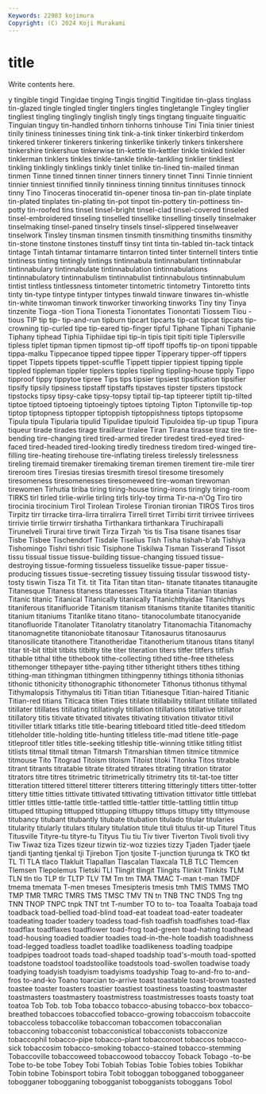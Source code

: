 ```yaml
---
Keywords: 22983 kojimura
Copyright: (C) 2024 Koji Murakami
---
```


# title

Write contents here.



y tingible tingid Tingidae tinging Tingis tingitid Tingitidae
tin-glass tinglass tin-glazed tingle tingled tingler tinglers tingles tingletangle Tingley
tinglier tingliest tingling tinglingly tinglish tingly tings tingtang tinguaite tinguaitic
Tinguian tinguy tin-handled tinhorn tinhorns tinhouse Tini Tinia tinier tiniest
tinily tininess tininesses tining tink tink-a-tink tinker tinkerbird tinkerdom tinkered
tinkerer tinkerers tinkering tinkerlike tinkerly tinkers tinkershere tinkershire tinkershue tinkerwise
tin-kettle tin-kettler tinkle tinkled tinkler tinklerman tinklers tinkles tinkle-tankle tinkle-tankling
tinklier tinkliest tinkling tinklingly tinklings tinkly tinlet tinlike tin-lined tin-mailed
tinman tinmen Tinne tinned tinnen tinner tinners tinnery tinnet Tinni
Tinnie tinnient tinnier tinniest tinnified tinnily tinniness tinning tinnitus tinnituses
tinnock tinny Tino Tinoceras tinoceratid tin-opener tinosa tin-pan tin-plate tinplate
tin-plated tinplates tin-plating tin-pot tinpot tin-pottery tin-pottiness tin-potty tin-roofed tins
tinsel tinsel-bright tinsel-clad tinsel-covered tinseled tinsel-embroidered tinseling tinselled tinsellike tinselling
tinselly tinselmaker tinselmaking tinsel-paned tinselry tinsels tinsel-slippered tinselweaver tinselwork Tinsley
tinsman tinsmen tinsmith tinsmithing tinsmiths tinsmithy tin-stone tinstone tinstones tinstuff
tinsy tint tinta tin-tabled tin-tack tintack tintage Tintah tintamar tintamarre
tintarron tinted tinter tinternell tinters tintie tintiness tinting tintingly tintings
tintinnabula tintinnabulant tintinnabular tintinnabulary tintinnabulate tintinnabulation tintinnabulations tintinnabulatory tintinnabulism tintinnabulist
tintinnabulous tintinnabulum tintist tintless tintlessness tintometer tintometric tintometry Tintoretto tints
tinty tin-type tintype tintyper tintypes tinwald tinware tinwares tin-whistle tin-white
tinwoman tinwork tinworker tinworking tinworks Tiny tiny Tinya tinzenite Tioga
-tion Tiona Tionesta Tionontates Tionontati Tiossem Tiou -tious TIP tip
tip- tip-and-run tipburn tipcart tipcarts tip-cat tipcat tipcats tip-crowning tip-curled
tipe tip-eared tip-finger tipful Tiphane Tiphani Tiphanie Tiphany tiphead Tiphia
Tiphiidae tipi tip-in tipis tipit tipiti tiple Tiplersville tipless tiplet
tipman tipmen tipmost tip-off tipoff tipoffs tip-on tiponi tippable tippa-malku
Tippecanoe tipped tippee tipper Tipperary tipper-off tippers tippet Tippets tippets
tippet-scuffle Tippett tippier tippiest tipping tipple tippled tippleman tippler tipplers
tipples tippling tippling-house tipply Tippo tipproof tippy tippytoe tipree Tips
tips tipsier tipsiest tipsification tipsifier tipsify tipsily tipsiness tipstaff tipstaffs
tipstaves tipster tipsters tipstock tipstocks tipsy tipsy-cake tipsy-topsy tiptail tip-tap
tipteerer tiptilt tip-tilted tiptoe tiptoed tiptoeing tiptoeingly tiptoes tiptoing Tipton
Tiptonville tip-top tiptop tiptopness tiptopper tiptoppish tiptoppishness tiptops tiptopsome Tipula
tipula Tipularia tipulid Tipulidae tipuloid Tipuloidea tip-up tipup Tipura tiqueur
tirade tirades tirage tirailleur tiralee Tiran Tirana tirasse tiraz tire
tire-bending tire-changing tired tired-armed tireder tiredest tired-eyed tired-faced tired-headed tired-looking
tiredly tiredness tiredom tired-winged tire-filling tire-heating tirehouse tire-inflating tireless tirelessly
tirelessness tireling tiremaid tiremaker tiremaking tireman tiremen tirement tire-mile tirer
tireroom tires Tiresias tiresias tiresmith tiresol tiresome tiresomely tiresomeness tiresomenesses
tiresomeweed tire-woman tirewoman tirewomen Tirhutia tiriba tiring tiring-house tiring-irons tiringly
tiring-room TIRKS tirl tirled tirlie-wirlie tirling tirls tirly-toy tirma Tir-na-n'Og
Tiro tiro tirocinia tirocinium Tirol Tirolean Tirolese Tironian tironian TIROS
Tiros tiros Tirpitz tirr tirracke tirra-lirra tirralirra Tirrell tirret Tirribi
tirrit tirrivee tirrivees tirrivie tirrlie tirrwirr tirshatha Tirthankara tirthankara Tiruchirapalli
Tirunelveli Tirurai tirve tirwit Tirza Tirzah 'tis tis Tisa tisane
tisanes tisar Tisbe Tisbee Tischendorf Tisdale Tiselius Tish Tisha tishah-b'ab
Tishiya Tishomingo Tishri tishri tisic Tisiphone Tiskilwa Tisman Tisserand Tissot
tissu tissual tissue tissue-building tissue-changing tissued tissue-destroying tissue-forming tissueless tissuelike
tissue-paper tissue-producing tissues tissue-secreting tissuey tissuing tissular tisswood tisty-tosty tiswin
Tisza Tit Tit. tit Tita Titan titan titan- titanate titanates
titanaugite Titanesque Titaness titaness titanesses Titania titania Titanian titanias Titanic
titanic Titanical Titanically titanically Titanichthyidae Titanichthys titaniferous titanifluoride Titanism titanism
titanisms titanite titanites titanitic titanium titaniums Titanlike titano titano- titanocolumbate
titanocyanide titanofluoride Titanolater Titanolatry titanolatry Titanomachia Titanomachy titanomagnetite titanoniobate titanosaur
Titanosaurus titanosaurus titanosilicate titanothere Titanotheridae Titanotherium titanous titans titanyl titar
tit-bit titbit titbits titbitty tite titer titeration titers titfer titfers
titfish tithable tithal tithe tithebook tithe-collecting tithed tithe-free titheless tithemonger
tithepayer tithe-paying tither titheright tithers tithes tithing tithing-man tithingman tithingmen
tithingpenny tithings tithonia tithonias tithonic tithonicity tithonographic tithonometer Tithonus tithonus
tithymal Tithymalopsis Tithymalus titi Titian titian Titianesque Titian-haired Titianic Titian-red
titians Titicaca titien Tities titilate titillability titillant titillate titillated titillater
titillates titillating titillatingly titillation titillations titillative titillator titillatory titis titivate
titivated titivates titivating titivation titivator titivil titiviller titlark titlarks title
title-bearing titleboard titled title-deed titledom titleholder title-holding title-hunting titleless title-mad
titlene title-page titleproof titler titles title-seeking titleship title-winning titlike titling
titlist titlists titmal titmall titman Titmarsh Titmarshian titmen titmice titmmice
titmouse Tito Titograd Titoism titoism Titoist titoki Titonka Titos titrable
titrant titrants titratable titrate titrated titrates titrating titration titrator titrators
titre titres titrimetric titrimetrically titrimetry tits tit-tat-toe titter titteration tittered
titterel titterer titterers tittering titteringly titters titter-totter tittery tittie titties
tittivate tittivated tittivating tittivation tittivator tittle tittlebat tittler tittles tittle-tattle
tittle-tattled tittle-tattler tittle-tattling tittlin tittup tittuped tittuping tittupped tittupping tittuppy
tittups tittupy titty tittymouse titubancy titubant titubantly titubate titubation titulado
titular titularies titularity titularly titulars titulary titulation titule tituli titulus
tit-up Titurel Titus Titusville Tityre-tu tityre-tu Tityus Tiu tiu Tiv
tiver Tiverton Tivoli tivoli tivy Tiw Tiwaz tiza Tizes tizeur
tizwin tiz-woz tizzies tizzy Tjaden Tjader tjaele tjandi tjanting tjenkal
tji Tjirebon Tjon tjosite T-junction tjurunga tk TKO tkt TL
Tl TLA tlaco Tlakluit Tlapallan Tlascalan Tlaxcala TLB TLC Tlemcen
Tlemsen Tlepolemus Tletski TLI Tlingit tlingit Tlingits Tlinkit Tlinkits TLM
TLN tln tlo TLP tlr TLTP TLV TM Tm tm
TMA TMAC T-man t-man TMDF tmema tmemata T-men tmeses Tmesipteris
tmesis tmh TMIS TMMS TMO TMP TMR TMRC TMRS TMS
TMSC TMV TN tn TNB TNC TNDS Tng tng TNN
TNOP TNPC tnpk TNT tnt T-number TO to to- toa
Toaalta Toabaja toad toadback toad-bellied toad-blind toad-eat toadeat toad-eater toadeater
toadeating toader toadery toadess toad-fish toadfish toadfishes toad-flax toadflax toadflaxes
toadflower toad-frog toad-green toad-hating toadhead toad-housing toadied toadier toadies toad-in-the-hole
toadish toadishness toad-legged toadless toadlet toadlike toadlikeness toadling toadpipe toadpipes
toadroot toads toad-shaped toadship toad's-mouth toad-spotted toadstone toadstool toadstoollike toadstools
toad-swollen toadwise toady toadying toadyish toadyism toadyisms toadyship Toag to-and-fro
to-and-fros to-and-ko Toano toarcian to-arrive toast toastable toast-brown toasted toastee
toaster toasters toastier toastiest toastiness toasting toastmaster toastmasters toastmastery toastmistress
toastmistresses toasts toasty toat toatoa Tob Tob. tob Toba tobacco
tobacco-abusing tobacco-box tobacco-breathed tobaccoes tobaccofied tobacco-growing tobaccoism tobaccoite tobaccoless tobaccolike
tobaccoman tobaccomen tobacconalian tobacconing tobacconist tobacconistical tobacconists tobacconize tobaccophil tobacco-pipe
tobacco-plant tobaccoroot tobaccos tobacco-sick tobaccosim tobacco-smoking tobacco-stained tobacco-stemming Tobaccoville tobaccoweed
tobaccowood tobaccoy Toback Tobago -to-be Tobe to-be tobe Tobey Tobi
Tobiah Tobias Tobie Tobies tobies Tobikhar Tobin tobine Tobinsport tobira
Tobit toboggan tobogganed tobogganeer tobogganer tobogganing tobogganist tobogganists toboggans Tobol
